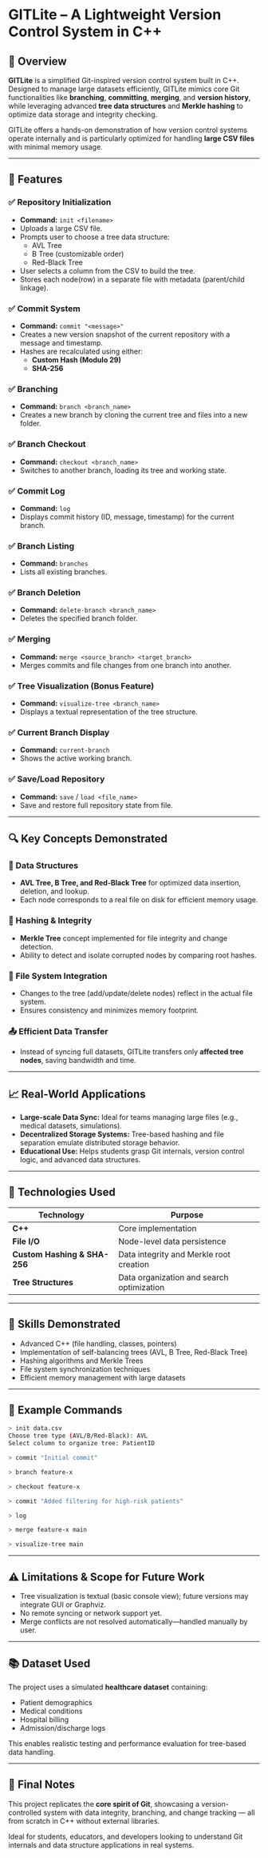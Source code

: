 # GITLite – A Lightweight Version Control System in C++

## 📌 Overview

**GITLite** is a simplified Git-inspired version control system built in C++. Designed to manage large datasets efficiently, GITLite mimics core Git functionalities like **branching**, **committing**, **merging**, and **version history**, while leveraging advanced **tree data structures** and **Merkle hashing** to optimize data storage and integrity checking.

GITLite offers a hands-on demonstration of how version control systems operate internally and is particularly optimized for handling **large CSV files** with minimal memory usage.

---

## 🚀 Features

### ✅ Repository Initialization
- **Command:** `init <filename>`
- Uploads a large CSV file.
- Prompts user to choose a tree data structure:
  - AVL Tree
  - B Tree (customizable order)
  - Red-Black Tree
- User selects a column from the CSV to build the tree.
- Stores each node(row) in a separate file with metadata (parent/child linkage).

### ✅ Commit System
- **Command:** `commit "<message>"`
- Creates a new version snapshot of the current repository with a message and timestamp.
- Hashes are recalculated using either:
  - **Custom Hash (Modulo 29)**
  - **SHA-256**

### ✅ Branching
- **Command:** `branch <branch_name>`
- Creates a new branch by cloning the current tree and files into a new folder.

### ✅ Branch Checkout
- **Command:** `checkout <branch_name>`
- Switches to another branch, loading its tree and working state.

### ✅ Commit Log
- **Command:** `log`
- Displays commit history (ID, message, timestamp) for the current branch.

### ✅ Branch Listing
- **Command:** `branches`
- Lists all existing branches.

### ✅ Branch Deletion
- **Command:** `delete-branch <branch_name>`
- Deletes the specified branch folder.

### ✅ Merging
- **Command:** `merge <source_branch> <target_branch>`
- Merges commits and file changes from one branch into another.

### ✅ Tree Visualization (Bonus Feature)
- **Command:** `visualize-tree <branch_name>`
- Displays a textual representation of the tree structure.

### ✅ Current Branch Display
- **Command:** `current-branch`
- Shows the active working branch.

### ✅ Save/Load Repository
- **Command:** `save` / `load <file_name>`
- Save and restore full repository state from file.

---

## 🔍 Key Concepts Demonstrated

### 🧠 Data Structures
- **AVL Tree, B Tree, and Red-Black Tree** for optimized data insertion, deletion, and lookup.
- Each node corresponds to a real file on disk for efficient memory usage.

### 🧮 Hashing & Integrity
- **Merkle Tree** concept implemented for file integrity and change detection.
- Ability to detect and isolate corrupted nodes by comparing root hashes.

### 💾 File System Integration
- Changes to the tree (add/update/delete nodes) reflect in the actual file system.
- Ensures consistency and minimizes memory footprint.

### 📤 Efficient Data Transfer
- Instead of syncing full datasets, GITLite transfers only **affected tree nodes**, saving bandwidth and time.

---

## 📈 Real-World Applications

- **Large-scale Data Sync:** Ideal for teams managing large files (e.g., medical datasets, simulations).
- **Decentralized Storage Systems:** Tree-based hashing and file separation emulate distributed storage behavior.
- **Educational Use:** Helps students grasp Git internals, version control logic, and advanced data structures.

---

## 🧰 Technologies Used

| Technology      | Purpose                                       |
|----------------|-----------------------------------------------|
| **C++**         | Core implementation                          |
| **File I/O**    | Node-level data persistence                  |
| **Custom Hashing & SHA-256** | Data integrity and Merkle root creation |
| **Tree Structures** | Data organization and search optimization |

---

## 🧠 Skills Demonstrated

- Advanced C++ (file handling, classes, pointers)
- Implementation of self-balancing trees (AVL, B Tree, Red-Black Tree)
- Hashing algorithms and Merkle Trees
- File system synchronization techniques
- Efficient memory management with large datasets

---

## 📂 Example Commands

```bash
> init data.csv
Choose tree type (AVL/B/Red-Black): AVL
Select column to organize tree: PatientID

> commit "Initial commit"

> branch feature-x

> checkout feature-x

> commit "Added filtering for high-risk patients"

> log

> merge feature-x main

> visualize-tree main
```

---

## ⚠ Limitations & Scope for Future Work

- Tree visualization is textual (basic console view); future versions may integrate GUI or Graphviz.
- No remote syncing or network support yet.
- Merge conflicts are not resolved automatically—handled manually by user.

---

## 📚 Dataset Used

The project uses a simulated **healthcare dataset** containing:
- Patient demographics
- Medical conditions
- Hospital billing
- Admission/discharge logs

This enables realistic testing and performance evaluation for tree-based data handling.

---

## 📢 Final Notes

This project replicates the **core spirit of Git**, showcasing a version-controlled system with data integrity, branching, and change tracking — all from scratch in C++ without external libraries.

Ideal for students, educators, and developers looking to understand Git internals and data structure applications in real systems.
